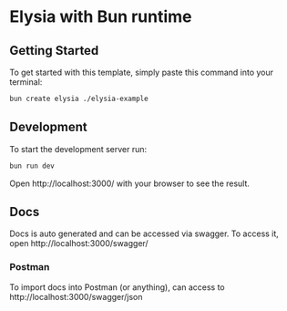 # Elysia with Bun runtime

## Getting Started
To get started with this template, simply paste this command into your terminal:
```bash
bun create elysia ./elysia-example
```

## Development
To start the development server run:
```bash
bun run dev
```

Open http://localhost:3000/ with your browser to see the result.

## Docs
Docs is auto generated and can be accessed via swagger. To access it, open http://localhost:3000/swagger/

### Postman
To import docs into Postman (or anything), can access to http://localhost:3000/swagger/json
